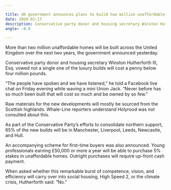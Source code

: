 ```yaml
---

title: UK government announces plans to build two million unaffordable homes
date: 2020-01-17
description: Conservative party donor and housing secretary Winston Hutherforth III, Esq. vowed not a single one of the luxury builds will cost a penny below four million pounds.
angle: -0.9

---
```


More than two million unaffordable homes will be built across the United Kingdom over the next two years, the government announced yesterday.

Conservative party donor and housing secretary Winston Hutherforth III, Esq. vowed not a single one of the luxury builds will cost a penny below four million pounds.

“The people have spoken and we have listened,” he told a Facebook live chat on Friday evening while waving a mini Union Jack. “Never before has so much been built that will cost so much and be owned by so few.”

Raw materials for the new developments will mostly be sourced from the Scottish highlands. Whale-Line reporters understand Holyrood was not consulted about this.

As part of the Conservative Party’s efforts to consolidate northern support, 65% of the new builds will be in Manchester, Liverpool, Leeds, Newcastle, and Hull.

An accompanying scheme for first-time buyers was also announced. Young professionals earning £50,000 or more a year will be able to purchase 5% stakes in unaffordable homes. Outright purchases will require up-front cash payment.

When asked whether this remarkable burst of competence, vision, and efficiency will carry over into social housing, High Speed 2, or the climate crisis, Hutherforth said: “No.”